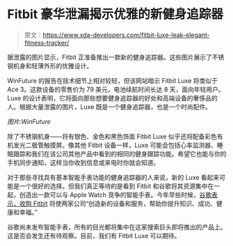 # Fitbit 豪华泄漏揭示优雅的新健身追踪器

> 原文：<https://www.xda-developers.com/fitbit-luxe-leak-elegant-fitness-tracker/>

据泄露的图片显示，Fitbit 正准备推出一款新的健身追踪器。这些图片展示了不锈钢机身和轻薄外形的优雅设计。

WinFuture 的报告在技术细节上相对较轻，但该网站暗示 Fitbit Luxe 将类似于 Ace 3。这款设备的零售价为 79 美元，电池续航时间长达 8 天，面向年轻用户。Luxe 的设计表明，它将面向那些想要健身追踪器的好处和高端设备的奢侈品的人。根据大量泄露的图片，Luxe 既是一个健身追踪器，也是一个时尚配件。

*图片:WinFuture*

除了不锈钢机身——将有银色、金色和黑色饰面 Fitbit Luxe 似乎还将配备彩色有机发光二极管触摸屏。像其他 Fitbit 设备一样，Luxe 可能会包括心率监测器、睡眠跟踪和我们在该公司其他产品中看到的相同的健身跟踪功能。希望它也能与你的手机同步通知，这样当你收到信息或来电时你就会知道。

对于那些寻找具有基本智能手表功能的健身追踪器的人来说，新的 Luxe 看起来可能是一个很好的选择。但我们真正等待的是看到 Fitbit 和谷歌将其资源集中在一起，创造出一款可以与 Apple Watch 竞争的智能手表。今年早些时候，[谷歌表示，收购 Fitbit](https://www.xda-developers.com/google-completes-fitbit-buyout-after-months-of-scrutiny/) 将使两家公司“创造新的设备和服务，帮助你提升知识、成功、健康和幸福。”

谷歌尚未发布智能手表，所有的目光都将集中在这家搜索巨头即将推出的产品上。这是否会发生还有待观察。目前，我们有 Fitbit Luxe 可以期待。